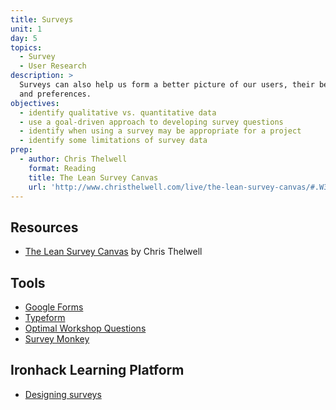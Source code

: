 ```yaml
---
title: Surveys
unit: 1
day: 5
topics:
  - Survey
  - User Research
description: >
  Surveys can also help us form a better picture of our users, their behaviors,
  and preferences.
objectives:
  - identify qualitative vs. quantitative data
  - use a goal-driven approach to developing survey questions
  - identify when using a survey may be appropriate for a project
  - identify some limitations of survey data
prep:
  - author: Chris Thelwell
    format: Reading
    title: The Lean Survey Canvas
    url: 'http://www.christhelwell.com/live/the-lean-survey-canvas/#.W3TZ3i-B3OQ'
---
```


Resources
----------

- [The Lean Survey Canvas](http://www.christhelwell.com/live/the-lean-survey-canvas/#.W3TZ3i-B3OQ) by Chris Thelwell


Tools
-----

- [Google Forms](https://docs.google.com/forms/)
- [Typeform](https://www.typeform.com)
- [Optimal Workshop Questions](https://www.optimalworkshop.com/questions)
- [Survey Monkey](https://www.surveymonkey.com)


Ironhack Learning Platform
--------------------------

- [Designing surveys](http://learn.ironhack.com/#/learning_unit/7012)
